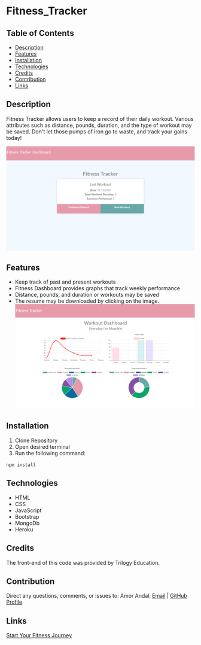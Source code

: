 # Fitness_Tracker

## Table of Contents
* [Description](#Description)
* [Features](#Preview)
* [Installation](#Installation)
* [Technologies](#Technologies)
* [Credits](#Credits)
* [Contribution](#Contribution)
* [Links](#Links)

## Description
Fitness Tracker allows users to keep a record of their daily workout. Various attributes such as distance, pounds, duration, and the type of workout may be saved. Don't let those pumps of iron go to waste, and track your gains today!

![Workout Preview](public/images/p2.png)

## Features
* Keep track of past and present workouts
* Fitness Dashboard provides graphs that track weekly performance
* Distance, pounds, and duration or workouts may be saved
* The resume may be downloaded by clicking on the image.
![Workout Preview](public/images/preview.png)

## Installation
1. Clone Repository
2. Open desired terminal
3. Run the following command:
```
npm install
```
## Technologies 
* HTML
* CSS
* JavaScript
* Bootstrap
* MongoDb
* Heroku

## Credits
The front-end of this code was provided by Trilogy Education.

## Contribution
Direct any questions, comments, or issues to:
Amor Andal: [Email](mailto:aandal77@gmail.com) | [GitHub Profile](https://www.github.com/andal-a)

## Links
[Start Your Fitness Journey](https://andal-a.github.io/Fitness_Tracker/)
